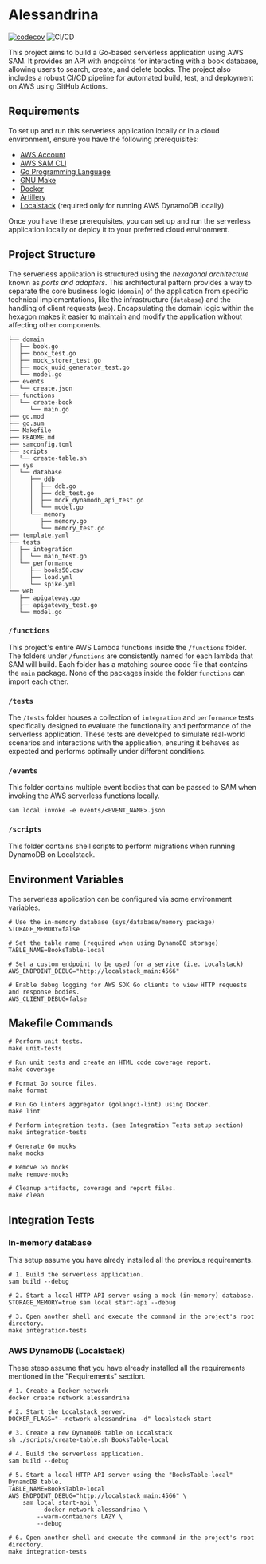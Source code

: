 # Alessandrina

[![codecov](https://codecov.io/gh/rotiroti/alessandrina/branch/main/graph/badge.svg?token=eWAHfGU54Y)](https://codecov.io/gh/rotiroti/alessandrina)
![CI/CD](https://github.com/rotiroti/alessandrina/actions/workflows/pipeline.yaml/badge.svg)

This project aims to build a Go-based serverless application using AWS SAM. It provides an API with endpoints for interacting with a book database, allowing users to search, create, and delete books. The project also includes a robust CI/CD pipeline for automated build, test, and deployment on AWS using GitHub Actions.

## Requirements

To set up and run this serverless application locally or in a cloud environment, ensure you have the following prerequisites:

- [AWS Account](https://aws.amazon.com/account)
- [AWS SAM CLI](https://docs.aws.amazon.com/serverless-application-model/latest/developerguide/what-is-sam.html)
- [Go Programming Language](https://go.dev)
- [GNU Make](https://www.gnu.org/software/make)
- [Docker](https://www.docker.com)
- [Artillery](https://artillery.io)
- [Localstack](https://localstack.cloud) (required only for running AWS DynamoDB locally)

Once you have these prerequisites, you can set up and run the serverless application locally or deploy it to your preferred cloud environment.

## Project Structure

The serverless application is structured using the *hexagonal architecture* known as *ports and adapters*. This architectural pattern provides a way to separate the core business logic (`domain`) of the application from specific technical implementations, like the infrastructure (`database`) and the handling of client requests (`web`). Encapsulating the domain logic within the hexagon makes it easier to maintain and modify the application without affecting other components.

```shell
├── domain
│  ├── book.go
│  ├── book_test.go
│  ├── mock_storer_test.go
│  ├── mock_uuid_generator_test.go
│  └── model.go
├── events
│  └── create.json
├── functions
│  └── create-book
│     └── main.go
├── go.mod
├── go.sum
├── Makefile
├── README.md
├── samconfig.toml
├── scripts
│  └── create-table.sh
├── sys
│  └── database
│     ├── ddb
│     │  ├── ddb.go
│     │  ├── ddb_test.go
│     │  ├── mock_dynamodb_api_test.go
│     │  └── model.go
│     └── memory
│        ├── memory.go
│        └── memory_test.go
├── template.yaml
├── tests
│  ├── integration
│  │  └── main_test.go
│  └── performance
│     ├── books50.csv
│     ├── load.yml
│     └── spike.yml
└── web
   ├── apigateway.go
   ├── apigateway_test.go
   └── model.go
```

### `/functions`

This project's entire AWS Lambda functions inside the `/functions` folder. The folders under `/functions` are consistently named for each lambda that SAM will build. Each folder has a matching source code file that contains the `main` package. None of the packages inside the folder `functions` can import each other.

### `/tests`

The `/tests` folder houses a collection of `integration` and `performance` tests specifically designed to evaluate the functionality and performance of the serverless application. These tests are developed to simulate real-world scenarios and interactions with the application, ensuring it behaves as expected and performs optimally under different conditions.

### `/events`

This folder contains multiple event bodies that can be passed to SAM when invoking the AWS serverless functions locally.

```shell
sam local invoke -e events/<EVENT_NAME>.json
```

### `/scripts`

This folder contains shell scripts to perform migrations when running DynamoDB on Localstack.

## Environment Variables

The serverless application can be configured via some environment variables.

```shell
# Use the in-memory database (sys/database/memory package)
STORAGE_MEMORY=false

# Set the table name (required when using DynamoDB storage)
TABLE_NAME=BooksTable-local

# Set a custom endpoint to be used for a service (i.e. Localstack)
AWS_ENDPOINT_DEBUG="http://localstack_main:4566"

# Enable debug logging for AWS SDK Go clients to view HTTP requests and response bodies.
AWS_CLIENT_DEBUG=false
```

## Makefile Commands

```shell
# Perform unit tests.
make unit-tests

# Run unit tests and create an HTML code coverage report.
make coverage

# Format Go source files.
make format

# Run Go linters aggregator (golangci-lint) using Docker.
make lint

# Perform integration tests. (see Integration Tests setup section)
make integration-tests

# Generate Go mocks
make mocks

# Remove Go mocks
make remove-mocks

# Cleanup artifacts, coverage and report files.
make clean
```

## Integration Tests

### In-memory database

This setup assume you have alredy installed all the previous requirements.

```shell
# 1. Build the serverless application.
sam build --debug

# 2. Start a local HTTP API server using a mock (in-memory) database.
STORAGE_MEMORY=true sam local start-api --debug

# 3. Open another shell and execute the command in the project's root directory.
make integration-tests
```

### AWS DynamoDB (Localstack)

These stesp assume that you have already installed all the requirements mentioned in the "Requirements" section.

```shell
# 1. Create a Docker network
docker create network alessandrina

# 2. Start the Localstack server.
DOCKER_FLAGS="--network alessandrina -d" localstack start

# 3. Create a new DynamoDB table on Localstack
sh ./scripts/create-table.sh BooksTable-local

# 4. Build the serverless application.
sam build --debug

# 5. Start a local HTTP API server using the "BooksTable-local" DynamoDB table.
TABLE_NAME=BooksTable-local AWS_ENDPOINT_DEBUG="http://localstack_main:4566" \
    sam local start-api \
        --docker-network alessandrina \
        --warm-containers LAZY \
        --debug

# 6. Open another shell and execute the command in the project's root directory.
make integration-tests
```
